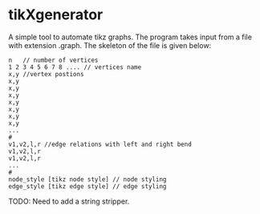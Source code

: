 # tikXgenerator
A simple tool to automate tikz graphs. The program takes input from a file with extension .graph. The skeleton of the file is given below:


    n   // number of vertices
    1 2 3 4 5 6 7 8 .... // vertices name
    x,y //vertex postions
    x,y
    x,y
    x,y
    x,y
    x,y
    x,y
    x,y
    ...
    #
    v1,v2,l,r //edge relations with left and right bend
    v1,v2,l,r
    v1,v2,l,r
    ...
    #
    node_style [tikz node style] // node styling
    edge_style [tikz edge style] // edge styling

TODO: Need to add a string stripper.